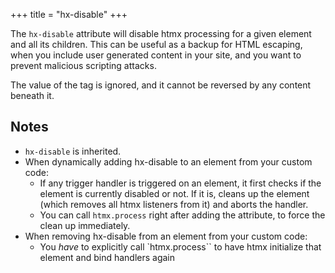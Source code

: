 +++
title = "hx-disable"
+++

The `hx-disable` attribute will disable htmx processing for a given element and all its children.  This can be 
useful as a backup for HTML escaping, when you include user generated content in your site, and you want to 
prevent malicious scripting attacks.

The value of the tag is ignored, and it cannot be reversed by any content beneath it.
 
## Notes

* `hx-disable` is inherited.
* When dynamically adding hx-disable to an element from your custom code:
    * If any trigger handler is triggered on an element, it first checks if the element is currently disabled or not. If it is, cleans up the element (which removes all htmx listeners from it) and aborts the handler.
    * You can call `htmx.process` right after adding the attribute, to force the clean up immediately.
* When removing hx-disable from an element from your custom code:
    * You *have* to explicitly call `htmx.process`` to have htmx initialize that element and bind handlers again

